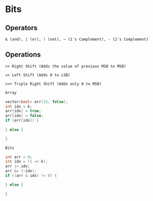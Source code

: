 # Bits

## Operators

`& (and), | (or), ! (not), ~ (1's Complement), - (2's Complement)` 

## Operations

`>> Right Shift (Adds the value of previous MSB to MSB)`

`<< Left Shift (Adds 0 to LSB)` 

`>>> Triple Right Shift (Adds only 0 to MSB)`

```cpp
Array

vector<bool> arr(32, false);
int idx = k;
arr[idx] = true;
arr[idx] = false;
if (arr[idx]) {
    
} else {

}

Bits

int arr = 0;
int idx = (1 << k);
arr |= idx;
arr &= (~idx);
if ((arr & idx) != 0) {

} else {

}
```